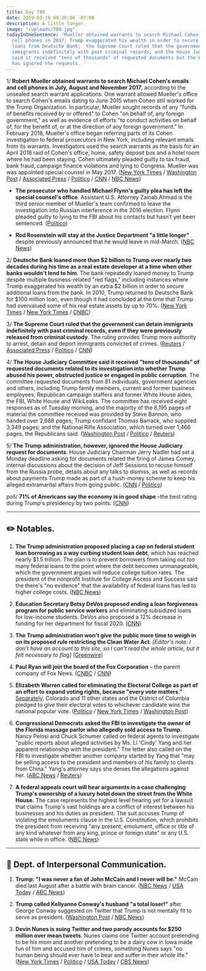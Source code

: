 ```yaml
---
title: Day 789
date: 2019-03-19 09:30:00 -07:00
description: A little longer.
image: "/uploads/789.jpg"
todayInOneSentence: 'Mueller obtained warrants to search Michael Cohen''s emails and
  cell phones in 2017; Trump exaggerated his wealth in order to secure additional
  loans from Deutsche Bank;  the Supreme Court ruled that the government can detain
  immigrants indefinitely with past criminal records; and the House Judiciary Committee
  said it received "tens of thousands" of requested documents but the White House
  has ignored the requests. '
---
```


1/ **Robert Mueller obtained warrants to search Michael Cohen's emails and cell phones in July, August and November 2017**, according to the unsealed search warrant applications. One warrant allowed Mueller's office to search Cohen's emails dating to June 2015 when Cohen still worked for the Trump Organization. In particular, Mueller sought records of any "funds of benefits received by or offered" to Cohen "on behalf of, any foreign government," as well as evidence of efforts "to conduct activities on behalf of, for the benefit of, or at the direction of any foreign government." In February 2018, Mueller's office began referring parts of its Cohen investigation to federal prosecutors in New York, including relevant emails from its warrants. Investigators used the search warrants as the basis for an April 2018 raid of Cohen's office, home, safety deposit box and a hotel room where he had been staying. Cohen ultimately pleaded guilty to tax fraud, bank fraud, campaign finance violations and lying to Congress. Mueller was was appointed special counsel in May 2017. ([New York Times](https://www.nytimes.com/2019/03/19/nyregion/michael-cohen-documents-trump.html) / [Washington Post](https://www.washingtonpost.com/world/national-security/mueller-began-investigating-michael-cohens-phone-and-digital-data-months-before-fbi-raid-warrants-show/2019/03/19/9e936cc2-49b5-11e9-b79a-961983b7e0cd_story.html) / [Associated Press](https://apnews.com/63b58a572f844f11889610f04ee4ad1d) / [Politico](https://www.politico.com/story/2019/03/19/mueller-investigation-michael-cohen-1226983) / [CNN](https://www.cnn.com/2019/03/19/politics/michael-cohen-warrant-documents/index.html) / [NBC News](https://www.nbcnews.com/politics/justice-department/cohen-investigation-began-2017-search-warrant-shows-n984776))

* **The prosecutor who handled Michael Flynn's guilty plea has left the special counsel's office**. Assistant U.S. Attorney Zainab Ahmad is the third senior member of Mueller's team confirmed to leave the investigation into Russian interference in the 2016 election. Flynn pleaded guilty to lying to the FBI about his contacts but hasn’t yet been sentenced. ([Politico](https://www.politico.com/story/2019/03/18/another-prosecutor-leaving-muellers-team-1226464))

* **Rod Rosenstein will stay at the Justice Department "a little longer"** despite previously announced that he would leave in mid-March. ([NBC News](https://www.nbcnews.com/politics/justice-department/rod-rosenstein-staying-justice-department-little-longer-n984791))

2/ **Deutsche Bank loaned more than $2 billion to Trump over nearly two decades during his time as a real estate developer at a time when other banks wouldn't lend to him**. The bank repeatedly loaned money to Trump despite multiple business-related "red flags," including instances where Trump exaggerated his wealth by an extra $2 billion in order to secure additional loans from the bank. In 2010, Trump returned to Deutsche Bank for $100 million loan, even though it had concluded at the time that Trump had overvalued some of his real estate assets by up to 70%. ([New York Times](https://www.nytimes.com/2019/03/18/business/trump-deutsche-bank.html) / [New York Times](https://www.nytimes.com/2019/03/18/business/deutsche-bank-donald-trump.html) / [CNBC](https://www.cnbc.com/2019/03/19/deutsche-bank-loaned-2-billion-to-donald-trump-over-two-decades-nyt.html))

3/ **The Supreme Court ruled that the government can detain immigrants indefinitely with past criminal records, even if they were previously released from criminal custody**. The ruling provides Trump more authority to arrest, detain and deport immigrants convicted of crimes. ([Reuters](https://www.reuters.com/article/us-usa-court-immigration/u-s-supreme-court-hands-trump-a-victory-on-immigration-detention-idUSKCN1R01TF) / [Associated Press](https://apnews.com/13e2a2c294e84cf8918be616224552d5) / [Politico](https://www.politico.com/story/2019/03/19/supreme-court-immigrants-detained-past-crimes-1281117) / [CNN](https://www.cnn.com/2019/03/19/politics/supreme-court-detain-immigrants-criminal-records/index.html))

4/ **The House Judiciary Committee said it received "tens of thousands" of requested documents related to its investigation into whether Trump abused his power, obstructed justice or engaged in public corruption**. The committee requested documents from 81 individuals, government agencies and others, including Trump family members, current and former business employees, Republican campaign staffers and former White House aides, the FBI, White House and WikiLeaks. The committee has received eight responses as of Tuesday morning, and the majority of the 8,195 pages of material the committee received was provided by Steve Bannon, who handed over 2,688 pages; Trump confidant Thomas Barrack, who supplied 3,349 pages; and the National Rifle Association, which turned over 1,466 pages, the Republicans said. ([Washington Post](https://www.washingtonpost.com/politics/judiciary-committee-chairman-says-he-has-received-tens-of-thousands-of-documents-in-trump-investigation/2019/03/18/84293680-49cb-11e9-b871-978e5c757325_story.html) / [Politico](https://www.politico.com/story/2019/03/19/nadler-probe-trump-1227671) / [Reuters](https://www.reuters.com/article/us-usa-trump-russia-congress/house-panel-expects-thousands-of-documents-in-trump-probe-idUSKCN1QZ2PI))

5/ **The Trump administration, however, ignored the House Judiciary request for documents**. House Judiciary Chairman Jerry Nadler had set a Monday deadline asking for documents related the firing of James Comey, internal discussions about the decision of Jeff Sessions to recuse himself from the Russia probe, details about any talks to dismiss, as well as records about payments Trump made as part of a hush-money scheme to keep his alleged extramarital affairs from going public. ([CNN](https://www.cnn.com/2019/03/19/politics/democratic-investigations-white-house-documents/index.html) / [Politico](https://www.politico.com/story/2019/03/19/trump-democrat-oversight-investigation-congress-1225761))

poll/ **71% of Americans say the economy is in good shape** –the best rating during Trump's presidency by two points. ([CNN](https://www.cnn.com/2019/03/18/politics/cnn-poll-trump-economy-tech/index.html))

---

## ✏️ Notables.

1. **The Trump administration proposed placing a cap on federal student loan borrowing as a way curbing student loan debt**, which has reached nearly $1.5 trillion. The plan is to prevent borrowers from taking out too many federal loans to the point where the debt becomes unmanageable, which the government argues will reduce college tuition rates. The president of the nonprofit Institute for College Access and Success said the there's "no evidence" that the availability of federal loans has led to higher college costs. ([NBC News](https://www.nbcnews.com/politics/white-house/white-house-proposes-caps-student-loan-borrowing-n984496))

2. **Education Secretary Betsy DeVos proposed ending a loan forgiveness program for public service workers** and eliminating subsidized loans for low-income students. DeVos also proposed a 12% decrease in funding for her department for fiscal 2020. ([CNN](https://www.cnn.com/2019/03/13/politics/betsy-devos-student-loan-forgiveness-budget/index.html))

3. **The Trump administration won't give the public more time to weigh in on its proposed rule restricting the Clean Water Act**. *\[Editor's note: I don't have an account to this site, so I can't read the whole article, but it felt necessary to flag\]* ([Greenwire](https://www.eenews.net/greenwire/stories/1060127629/feed))

4. **Paul Ryan will join the board of the Fox Corporation** – the parent company of Fox News. ([CNBC](https://www.cnbc.com/2019/03/19/former-house-speaker-paul-ryan-joins-board-of-fox-news-parent-company.html) / [CNN](https://www.cnn.com/2019/03/19/media/paul-ryan-fox-corporation/index.html))

5. **Elizabeth Warren called for eliminating the Electoral College as part of an effort to expand voting rights, because "every vote matters."** [Separately](https://www.washingtonpost.com/politics/2019/03/16/another-state-signs-popular-vote-bill-that-could-decide-presidential-election/?utm_term=.1df77281fd27), Colorado and 11 other states and the District of Columbia pledged to give their electoral votes to whichever candidate wins the national popular vote. ([Politico](https://www.politico.com/story/2019/03/19/elizabeth-warren-eliminate-electoral-college-1226686) / [New York Times](https://www.nytimes.com/2019/03/18/us/politics/elizabeth-warren-town-hall-electoral-college.html) / [Washington Post](https://www.washingtonpost.com/politics/2019/03/19/elizabeth-warren-wants-kill-electoral-college/))

6. **Congressional Democrats asked the FBI to investigate the owner of the Florida massage parlor who allegedly sold access to Trump.** Nancy Pelosi and Chuck Schumer called on federal agents to investigate "public reports about alleged activities by Ms. Li 'Cindy' Yang and her apparent relationship with the president." The letter also called on the FBI to investigate whether another company started by Yang that "may be selling access to the president and members of his family to clients from China." Yang's attorney says she denies the allegations against her. ([ABC News](https://abcnews.go.com/Politics/democrats-fbi-investigate-spa-owner-mar-lago-attendee/story?id=61768508) / [Reuters](https://www.reuters.com/article/us-usa-trump-massageparlors-idUSKCN1QZ2MV))

7. **A federal appeals court will hear arguments in a case challenging Trump's ownership of a luxury hotel down the street from the White House.** The case represents the highest level hearing yet for a lawsuit that claims Trump's vast holdings are a conflict of interest between his businesses and his duties as president. The suit accuses Trump of violating the emoluments clause in the U.S. Constitution, which prohibits the president from receiving "any present, emolument, office or title of any kind whatever from any king, prince or foreign state" or any U.S. state while in office. ([NBC News](https://www.nbcnews.com/politics/donald-trump/appeals-court-hear-arguments-trump-emoluments-lawsuit-n984586))

---

## 💬 Dept. of Interpersonal Communication.

1. **Trump: "I was never a fan of John McCain and I never will be."** McCain died last August after a battle with brain cancer. ([NBC News](https://www.nbcnews.com/politics/donald-trump/trump-i-was-never-fan-john-mccain-i-never-will-n984971) / [USA Today](https://www.usatoday.com/story/news/politics/2019/03/19/donald-trump-steps-up-attack-john-mccain-says-he-never-fan/3212034002/) / [ABC News](https://abcnews.go.com/Politics/trump-blasts-mccain-fan/story?id=61786010))

2. **Trump called Kellyanne Conway's husband "a total loser!"** after George Conway suggested on Twitter that Trump is not mentally fit to serve as president. ([Washington Post](https://www.washingtonpost.com/politics/a-total-loser-trump-lashes-out-at-george-conway-who-has-been-questioning-his-mental-health/2019/03/19/c81bcec0-4a43-11e9-93d0-64dbcf38ba41_story.html) / [NBC News](https://www.nbcnews.com/politics/donald-trump/trump-blasts-george-conway-husband-top-white-house-aide-kellyanne-n984771))

3. **Devin Nunes is suing Twitter and two parody accounts for $250 million over mean tweets**. Nunes claims one Twitter account pretending to be his mom and another pretending to be a dairy cow in Iowa made fun of him and accused him of crimes, something Nunes says "no human being should ever have to bear and suffer in their whole life." ([New York Times](https://www.nytimes.com/2019/03/19/us/politics/devin-nunes-twitter-lawsuit.html) / [Politico](https://www.politico.com/story/2019/03/18/devin-nunes-twitter-lawsuit-1226467) / [USA Today](https://www.usatoday.com/story/news/politics/2019/03/19/rep-devin-nunes-sues-twitter-spoof-accounts-250-million/3209590002/) / [CBS News](https://www.cbsnews.com/news/rep-devin-nunes-sues-twitter-others-for-250-million/))